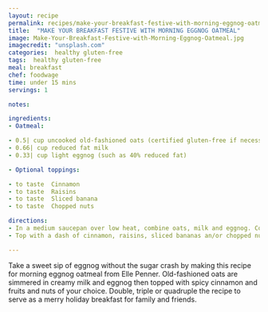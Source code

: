 ```yaml
---
layout: recipe
permalink: recipes/make-your-breakfast-festive-with-morning-eggnog-oatmeal
title:  "MAKE YOUR BREAKFAST FESTIVE WITH MORNING EGGNOG OATMEAL"
image: Make-Your-Breakfast-Festive-with-Morning-Eggnog-Oatmeal.jpg
imagecredit: "unsplash.com"
categories:  healthy gluten-free
tags:  healthy gluten-free
meal: breakfast
chef: foodwage
time: under 15 mins
servings: 1

notes:

ingredients:
- Oatmeal:

- 0.5| cup uncooked old-fashioned oats (certified gluten-free if necessary)
- 0.66| cup reduced fat milk
- 0.33| cup light eggnog (such as 40% reduced fat)

- Optional toppings:

- to taste  Cinnamon
- to taste  Raisins
- to taste  Sliced banana
- to taste  Chopped nuts

directions:
- In a medium saucepan over low heat, combine oats, milk and eggnog. Cover and slowly bring to a simmer, stirring occasionally until until oats are desired consistency, approximately 10-12 minutes for the creamier version pictured. Should the liquid begin to bubble up, simply crack the lid just a little bit.
- Top with a dash of cinnamon, raisins, sliced bananas an/or chopped nuts of choice (optional).

---
```


Take a sweet sip of eggnog without the sugar crash by making this recipe for morning eggnog oatmeal from Elle Penner. Old-fashioned oats are simmered in creamy milk and eggnog then topped with spicy cinnamon and fruits and nuts of your choice. Double, triple or quadruple the recipe to serve as a merry holiday breakfast for family and friends.